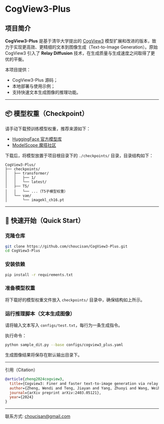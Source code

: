 # CogView3-Plus

## 项目简介

**CogView3-Plus** 是基于清华大学提出的 [CogView3](https://arxiv.org/abs/2403.05121) 模型扩展和改进的版本，致力于实现更高效、更精细的文本到图像生成（Text-to-Image Generation）。原始 CogView3 引入了 **Relay Diffusion** 技术，在生成质量与生成速度之间取得了更优的平衡。

本项目提供：

- CogView3-Plus 源码；
- 本地部署与使用示例；
- 支持快速文本生成图像的推理功能。

---

## 📦 模型权重（Checkpoint）

请手动下载预训练模型权重，推荐来源如下：

- [HuggingFace 官方模型库](https://huggingface.co/THUDM)
- [ModelScope 魔搭社区](https://modelscope.cn/models)

下载后，将模型放置于项目根目录下的 `./checkpoints/` 目录，目录结构如下：

```
CogView3-Plus/
├── checkpoints/
│   ├── transformer/
│   │   ├── 1/
│   │   └── latest/
│   ├── T5/
│   │   └── ...（T5子模型权重）
│   └── vae/
│       └── imagekl_ch16.pt
```

---

## 🚀 快速开始（Quick Start）

### 克隆仓库

```bash
git clone https://github.com/choucisan/CogView3-Plus.git
cd CogView3-Plus
```

### 安装依赖

```bash
pip install -r requirements.txt
```

### 准备模型权重

将下载好的模型权重文件放入 `checkpoints/` 目录中，确保结构如上所示。

### 运行推理脚本（文本生成图像）

请将输入文本写入 `configs/test.txt`，每行为一条生成指令。

执行命令：

```bash
python sample_dit.py --base configs/cogview3_plus.yaml
```

生成图像结果将保存在默认输出目录下。

---

引用（Citation）

```bibtex
@article{zheng2024cogview3,
  title={Cogview3: Finer and faster text-to-image generation via relay diffusion},
  author={Zheng, Wendi and Teng, Jiayan and Yang, Zhuoyi and Wang, Weihan and Chen, Jidong and Gu, Xiaotao and Dong, Yuxiao and Ding, Ming and Tang, Jie},
  journal={arXiv preprint arXiv:2403.05121},
  year={2024}
}
```

---

联系方式: choucisan@gmail.com
